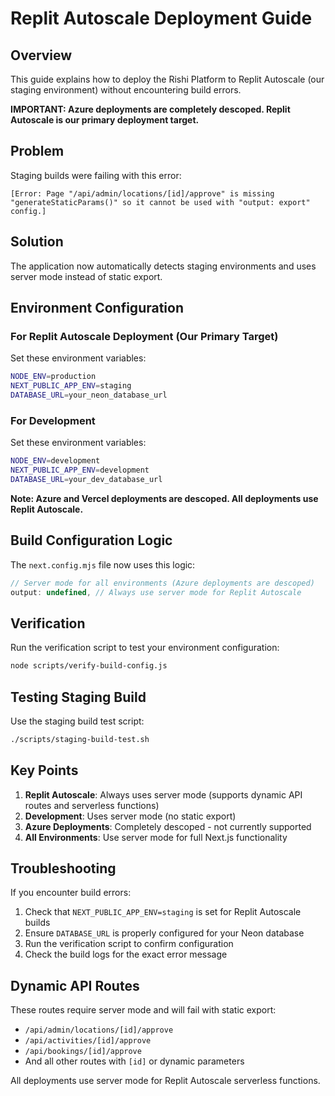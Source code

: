 # Replit Autoscale Deployment Guide

## Overview
This guide explains how to deploy the Rishi Platform to Replit Autoscale (our staging environment) without encountering build errors.

**IMPORTANT: Azure deployments are completely descoped. Replit Autoscale is our primary deployment target.**

## Problem
Staging builds were failing with this error:
```
[Error: Page "/api/admin/locations/[id]/approve" is missing "generateStaticParams()" so it cannot be used with "output: export" config.]
```

## Solution
The application now automatically detects staging environments and uses server mode instead of static export.

## Environment Configuration

### For Replit Autoscale Deployment (Our Primary Target)
Set these environment variables:
```bash
NODE_ENV=production
NEXT_PUBLIC_APP_ENV=staging
DATABASE_URL=your_neon_database_url
```

### For Development
Set these environment variables:
```bash
NODE_ENV=development
NEXT_PUBLIC_APP_ENV=development
DATABASE_URL=your_dev_database_url
```

**Note: Azure and Vercel deployments are descoped. All deployments use Replit Autoscale.**

## Build Configuration Logic

The `next.config.mjs` file now uses this logic:

```javascript
// Server mode for all environments (Azure deployments are descoped)
output: undefined, // Always use server mode for Replit Autoscale
```

## Verification

Run the verification script to test your environment configuration:

```bash
node scripts/verify-build-config.js
```

## Testing Staging Build

Use the staging build test script:

```bash
./scripts/staging-build-test.sh
```

## Key Points

1. **Replit Autoscale**: Always uses server mode (supports dynamic API routes and serverless functions)
2. **Development**: Uses server mode (no static export)
3. **Azure Deployments**: Completely descoped - not currently supported
4. **All Environments**: Use server mode for full Next.js functionality

## Troubleshooting

If you encounter build errors:

1. Check that `NEXT_PUBLIC_APP_ENV=staging` is set for Replit Autoscale builds
2. Ensure `DATABASE_URL` is properly configured for your Neon database
3. Run the verification script to confirm configuration
4. Check the build logs for the exact error message

## Dynamic API Routes

These routes require server mode and will fail with static export:
- `/api/admin/locations/[id]/approve`
- `/api/activities/[id]/approve`
- `/api/bookings/[id]/approve`
- And all other routes with `[id]` or dynamic parameters

All deployments use server mode for Replit Autoscale serverless functions.